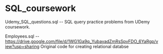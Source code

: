 # SQL_coursework

Udemy_SQL_questions.sql -- SQL query practice problems from UDemy coursework. 

Employees.sql -- 
  https://drive.google.com/file/d/1WG1Ga9q_YubavadZmRsSpvFDO_6YaRgp/view?usp=sharing
  Original code for creating relational databse

